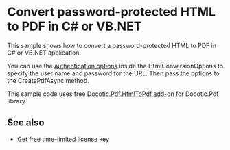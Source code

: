 # Convert password-protected HTML to PDF in C# or VB.NET
This sample shows how to convert a password-protected HTML to PDF in C# or VB.NET application.

You can use the [authentication options](https://bitmiracle.com/pdf-library/help/authenticationoptions.html) inside the HtmlConversionOptions to specify the user name and password for the URL. Then pass the options to the CreatePdfAsync method.

This sample code uses free [Docotic.Pdf.HtmlToPdf add-on](https://www.nuget.org/packages/BitMiracle.Docotic.Pdf.HtmlToPdf/) for Docotic.Pdf library.

## See also
* [Get free time-limited license key](https://bitmiracle.com/pdf-library/download-pdf-library.aspx)

